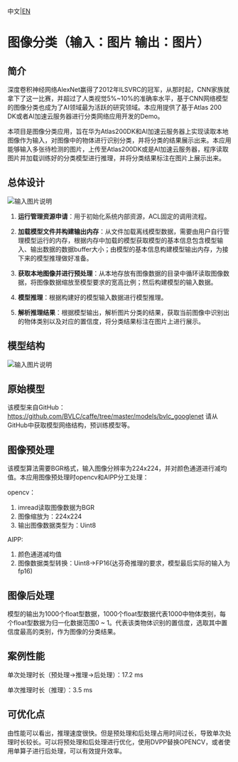 中文|[EN](README_EN.md)

# 图像分类（输入：图片 输出：图片）

## 简介

深度卷积神经网络AlexNet赢得了2012年ILSVRC的冠军，从那时起，CNN家族就拿下了这一比赛，并超过了人类视觉5%~10%的准确率水平，基于CNN网络模型的图像分类也成为了AI领域最为活跃的研究领域。本应用提供了基于Atlas 200 DK或者AI加速云服务器进行分类网络应用开发的Demo。

本项目是图像分类应用，旨在华为Atlas200DK和AI加速云服务器上实现读取本地图像作为输入，对图像中的物体进行识别分类，并将分类的结果展示出来。本应用能够输入多张待检测的图片，上传至Atlas200DK或是AI加速云服务器，程序读取图片并加载训练好的分类模型进行推理，并将分类结果标注在图片上展示出来。

## 总体设计

![输入图片说明](https://images.gitee.com/uploads/images/2020/0810/152928_dffd1a38_5408865.png "屏幕截图.png")


1. **运行管理资源申请**：用于初始化系统内部资源，ACL固定的调用流程。

2. **加载模型文件并构建输出内存**：从文件加载离线模型数据，需要由用户自行管理模型运行的内存，根据内存中加载的模型获取模型的基本信息包含模型输入、输出数据的数据buffer大小；由模型的基本信息构建模型输出内存，为接下来的模型推理做好准备。

3. **获取本地图像并进行预处理**：从本地存放有图像数据的目录中循环读取图像数据，将图像数据缩放至模型要求的宽高比例；然后构建模型的输入数据。

4. **模型推理**：根据构建好的模型输入数据进行模型推理。

5. **解析推理结果**：根据模型输出，解析图片分类的结果，获取当前图像中识别出的物体类别以及对应的置信度，将分类结果标注在图片上进行展示。





## 模型结构

![输入图片说明](https://images.gitee.com/uploads/images/2020/0810/153018_5bb4f333_5408865.jpeg "googlenet网络结构图.jpg")

## 原始模型

该模型来自GitHub：https://github.com/BVLC/caffe/tree/master/models/bvlc_googlenet 请从GitHub中获取模型网络结构，预训练模型等。

## 图像预处理

该模型算法需要BGR格式，输入图像分辨率为224x224，并对颜色通道进行减均值。本应用图像预处理时opencv和AIPP分工处理：

opencv：

1. imread读取图像数据为BGR
2. 图像缩放为：224x224
3. 输出图像数据类型为：Uint8

AIPP:

1. 颜色通道减均值
2. 图像数据类型转换：Uint8->FP16(达芬奇推理的要求，模型最后实际的输入为fp16)

## 图像后处理

模型的输出为1000个float型数据，1000个float型数据代表1000中物体类别，每个float型数据为归一化数据范围0 ~ 1。代表该类物体识别的置信度，选取其中置信度最高的类别，作为图像的分类结果。

## 案例性能

单次处理时长（预处理->推理->后处理）：17.2 ms

单次推理时长（推理）：3.5 ms

## 可优化点

由性能可以看出，推理速度很快。但是预处理和后处理占用时间过长，导致单次处理时长较长。可以将预处理和后处理进行优化，使用DVPP替换OPENCV，或者使用单算子进行后处理，可以有效提升效率。